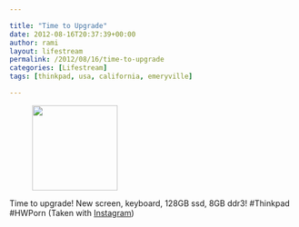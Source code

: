 ```yaml
---

title: "Time to Upgrade" 
date: 2012-08-16T20:37:39+00:00
author: rami
layout: lifestream 
permalink: /2012/08/16/time-to-upgrade
categories: [Lifestream]
tags: [thinkpad, usa, california, emeryville]

---
```


<div id='gallery-25' class='gallery galleryid-1964 gallery-columns-3 gallery-size-thumbnail'>
  <figure class='gallery-item'> 
  
  <div class='gallery-icon landscape'>
    <a href='http://139.59.20.41/2012/08/16/time-to-upgrade-new-screen-keyboard-128gb-ssd/attachment/1965/'><img width="150" height="150" src="http://139.59.20.41/wp-content/uploads/2012/08/tumblr_m8v7ysx70Z1qb4qlko1_1280-150x150.jpg" class="attachment-thumbnail size-thumbnail" alt="" srcset="http://139.59.20.41/wp-content/uploads/2012/08/tumblr_m8v7ysx70Z1qb4qlko1_1280-150x150.jpg 150w, http://139.59.20.41/wp-content/uploads/2012/08/tumblr_m8v7ysx70Z1qb4qlko1_1280-300x300.jpg 300w, http://139.59.20.41/wp-content/uploads/2012/08/tumblr_m8v7ysx70Z1qb4qlko1_1280-100x100.jpg 100w, http://139.59.20.41/wp-content/uploads/2012/08/tumblr_m8v7ysx70Z1qb4qlko1_1280.jpg 612w" sizes="100vw" /></a>
  </div></figure>
</div>

Time to upgrade! New screen, keyboard, 128GB ssd, 8GB ddr3! #Thinkpad #HWPorn (Taken with [Instagram](http://instagram.com))
